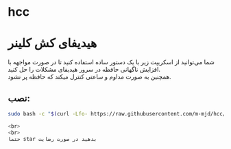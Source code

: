 # hcc 
# هیدیفای کش کلینر
شما می‌توانید از اسکریپت زیر با یک دستور ساده استفاده کنید تا در صورت مواجهه با افزایش ناگهانی حافظه در سرور هیدیفای مشکلات را حل کنید.<br>
همچنین به صورت مداوم و ساعتی کنترل میکند که حافظه پر نشود.

## نصب:

```bash
sudo bash -c "$(curl -Lfo- https://raw.githubusercontent.com/m-mjd/hcc/main/optimizer.sh)"

<br>
<br>
حتما star بدهید در صورت رضایت
